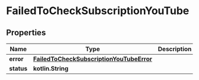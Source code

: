 
# FailedToCheckSubscriptionYouTube

## Properties
| Name | Type | Description | Notes |
| ------------ | ------------- | ------------- | ------------- |
| **error** | [**FailedToCheckSubscriptionYouTubeError**](FailedToCheckSubscriptionYouTubeError.md) |  |  [optional] |
| **status** | **kotlin.String** |  |  [optional] |



